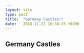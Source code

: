 ```yaml
---
layout: site
type: post
title:  "Germany Castles!"
date:   2018-11-22 10:38:15 +0200
---
```



<h2>Germany Castles</h2>